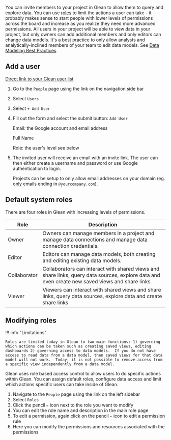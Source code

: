 You can invite members to your project in Glean to allow them to query and explore data.  You can use [roles](Users-and-Permissions) to limit the actions a user can take - it probably makes sense to start people with lower levels of permissions across the board and increase as you realize they need more advanced permissions.  All users in your project will be able to view data in your project, but only owners can add additional members and only editors can change data models.  It's a best practice to only allow analysts and analytically-inclined members of your team to edit data models.  See [Data Modeling Best Practices](/Docs/data-modeling/Data-Modeling-Best-Practices) 

## Add a user

[Direct link to your Glean user list](https://glean.io/app/p/people)

1. Go to the `People` page using the link on the navigation side bar
2. Select `Users`
3. Select  `+ Add User`
4. Fill out the form and select the submit button: `Add User`
    
    Email: the Google account and email address
    
    Full Name
    
    Role: the user's level see below
    
5. The invited user will receive an email with an invite link.  The user can then either create a username and password or use Google authentication to login.

    Projects can be setup to only allow email addresses on your domain (eg. only emails ending in `@yourcompany.com`).
    

## Default system roles

There are four roles in Glean with increasing levels of permissions.

|Role          |Description             |
|--------------|------------------------|
|Owner         |Owners can manage members in a project and manage data connections and manage data connection credentials.|
|Editor        |Editors can manage data models, both creating and editing existing data models.|
|Collaborator  |Collaborators can interact with shared views and share links, query data sources, explore data and even create new saved views and share links|
|Viewer        |Viewers can interact with shared views and share links, query data sources, explore data and create share links|


## Modifying roles

!!! info "Limitations"

    Roles are limited today in Glean to two main functions: 1) governing which actions can be taken such as creating saved views, editing dashboards 2) governing access to data models.  If you do not have access to read data from a data model, then saved views for that data model will not work.  Today, it is not possible to remove access from a specific view independently from a data model.

Glean uses role based access control to allow users to do specific actions within Glean.  You can assign default roles, configure data access and limit which actions specific users can take inside of Glean.

1. Navigate to the `People` page using the link on the left sidebar
2. Select `Roles`
3. Click the pencil `✏️` icon next to the role you want to modify
4. You can edit the role name and description in the main role page
5. To edit a permission, again click on the pencil `✏️` icon to edit a permission rule
6. Here you can modify the permissions and resources associated with the permissions
